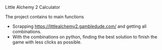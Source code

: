 Little Alchemy 2 Calculator

The project contains to main functions
  - Scrapping https://littlealchemy2.gambledude.com/ and getting all combinations.
  - With the combinations on python, finding the best solution to finish the game with less clicks as possible.

